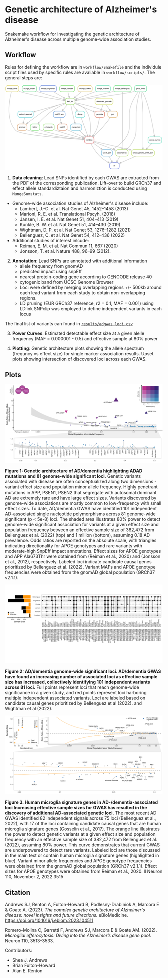 # Genetic architecture of Alzheimer's disease

Snakemake workflow for investigating the genetic architecture of Alzheimer's disease across multiple genome-wide association studies. 

## Workflow

Rules for defining the workflow are in `workflow/Snakefile` and the individule script files used by specific rules are avaliable in `workflow/scripts/`. The general steps are: 

![workflow](images/dag.png)

1. **Data cleaning**: Lead SNPs identified by each GWAS are extracted from the PDF of the corresponding publication. Lift-over to build GRCh37 and effect allele standardiztaion and harmoniztion is conducted using `MungeSumstats`.
- Genome-wide association studies of Alzheimer's disease include: 
    - Lambert, J.-C. et al. Nat Genet 45, 1452–1458 (2013)
    - Marioni, R. E. et al. Translational Pscyh. (2018)
    - Jansen, I. E. et al. Nat Genet 51, 404–413 (2019)
    - Kunkle, B. W. et al. Nat Genet 51, 414–430 (2019)
    - Wightman, D. P. et al. Nat Genet 53, 1276–1282 (2021)
    - Bellenguez, C. et al. Nat Genet 54, 412–436 (2022)
- Additional studies of interest inlcude: 
    - Reiman, E. M. et al. Nat Commun 11, 667 (2020)
    - Jonsson, T. et al. Nature 488, 96–99 (2012).

2. **Annotation**: Lead SNPs are annotated with additional information
    - allele frequency from gnomAD 
    - predicted impact using snpEff
    - nearest protein-coding gene according to GENCODE release 40
    - cytogenic band from UCSC Genome Browser
    - Loci were defined by merging overlapping regions +/- 500kb around each lead variant from each study to obtain non-overlapping regions. 
    - LD pruning (EUR GRCh37 reference, r2 = 0.1, MAF = 0.001) using LDlink SNPclip was employed to define independent variants in each locus

The final list of variants can found in [`results/adgwas_loci.csv`](https://github.com/sjfandrews/ADGenetics/blob/main/results/adgwas_loci.csv)

3. **Power Curves**: Estimated detectable effect size at a given alelle frequency (MAF = 0.000001 - 0.5) and effective sample at 80% power

4. **Plotting**: Genetic architecture plots showing the allele spectrum (frequncy vs effect size) for single marker association results. Upset plots showing intersection of discovered loci across each GWAS. 


## Plots 

![Architecture Plot](results/plots/eBioMedicine_AD_GeneticArchitecture.png)

**Figure 1: Genetic architecture of AD/dementia highlighting ADAD mutations and 81 genome-wide significant loci.** Genetic variants associated with disease are often conceptualized along two dimensions - variant effect size and population minor allele frequency. Highly penetrant mutations in APP, PSEN1, PSEN2 that segregate with autosomal dominant AD are extremely rare and have large effect sizes. Variants discovered by genome-wide associations are mostly common to low-frequency with small effect sizes. To date, AD/dementia GWAS have identified 101 independent AD-associated single nucleotide polymorphisms across 81 genome-wide significant (p < 5e-8) loci. The shaded area illustrates 80% power to detect genome-wide significant association for variants at a given effect size and population frequency between an effective sample size of 382,472 from Bellenguez et al. (2022) (top) and 1 million (bottom), assuming 0.18 AD prevalence. Odds ratios are reported on the absolute scale, with triangles indicating directionality for APOE genotypes and rare variants with moderate-high SnpEff impact annotations. Effect sizes for APOE genotypes and APP Ala673Thr were obtained from (Reiman et al., 2020) and (Jonsson et al., 2012), respectively. Labeled loci indicate candidate causal genes prioritized by Bellenguez et al. (2022). Variant MAFs and APOE genotype frequencies were obtained from the gnomAD global population (GRCh37 v2.1.1).


![Upset Plot](results/plots/adgwas_upset.png)

**Figure 2: AD/dementia genome-wide significant loci. AD/dementia GWAS have found an increasing number of associated loci as effective sample size has increased, collectively identifying 101 independent variants across 81 loci.** Full points represent loci that reach genome-wide significance in a given study, and red points represent loci harboring multiple independent associated variants. Loci are labeled based on candidate causal genes prioritized by Bellenguez et al (2022). and Wightman et al (2022). 

![Neuron Plot](results/plots/Neuron_AD_GeneticArchitecture.png)

**Figure 3. Human microglia signature genes in AD-/dementia-associated loci Increasing effective sample sizes for GWAS has resulted in the discovery of additional AD-associated genetic loci.** The most recent AD GWAS identified 82 independent signals across 75 loci (Bellenguez et al., 2022), with 17 of the loci containing candidate causal genes that are human microglia signature genes (Gosselin et al., 2017). The orange line illustrates the power to detect genetic variants at a given effect size and population frequency with an effective sample size of 382,472 from Bellenguez et al. (2022), assuming 80% power. This curve demonstrates that current GWAS are underpowered to detect rare variants. Labeled loci are those discussed in the main text or contain human microglia signature genes (highlighted in blue). Variant minor allele frequencies and APOE genotype frequencies were obtained from the gnomAD global population (GRCh37 v2.1.1). Effect sizes for APOE genotypes were obtained from Reiman et al., 2020. ll Neuron 110, November 2, 2022 3515

## Citation 

Andrews SJ, Renton A, Fulton-Howard B, Podlesny-Drabiniok A, Marcora E & Goate A. (2023). *The complex genetic architecture of Alzheimer's disease: novel insights and future directions.* eBioMedicine. https://doi.org/10.1016/j.ebiom.2023.104511

Romero-Molina C, Garretti F, Andrews SJ, Marcora E & Goate AM. (2022). *Microglial efferocytosis: Diving into the Alzheimer’s disease gene pool*. Neuron 110, 3513–3533.
  

Contributors: 
- Shea J. Andrews 
- Brian Fulton-Howard
- Alan E. Renton
